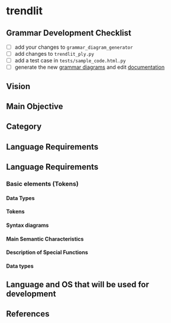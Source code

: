 # trendlit

## Grammar Development Checklist
- [ ] add your changes to `grammar_diagram_generator`
- [ ] add changes to `trendlit_ply.py`
- [ ] add a test case in `tests/sample_code.html.py`
- [ ] generate the new [grammar diagrams](https://www.bottlecaps.de/rr/ui#_Production) and edit [documentation](https://docs.google.com/document/d/1Ck1BafYX6NlR3ZgpYAteuunIYXWgEQYde2CUSahFp_Q/edit?ts=5c8a8176#)

## Vision

## Main Objective

## Category

## Language Requirements

## Language Requirements

### Basic elements (Tokens)

#### Data Types

#### Tokens

#### Syntax diagrams

#### Main Semantic Characteristics

#### Description of Special Functions

#### Data types

## Language and OS that will be used for development

## References
